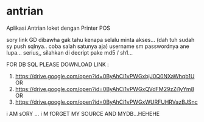 # antrian
Aplikasi Antrian loket dengan Printer POS

sory link GD dibawha gak tahu kenapa selalu minta akses... (dah tuh sudah sy push sqlnya.. coba salah satunya aja)
username sm passwordnya ane lupa... serius,,  silahkan di decript pake md5 / sh1... 

FOR DB SQL PLEASE DOWNLOAD LINK : 
1. https://drive.google.com/open?id=0ByAhCi1vPWGxbjJ0Q0NXaWhqb1U OR
2. https://drive.google.com/open?id=0ByAhCi1vPWGxQVdFM29zZi1yYm8 OR
3. https://drive.google.com/open?id=0ByAhCi1vPWGxWURFUHRVazBJSnc 

i AM sORY ... i M fORGET MY SOURCE AND MYDB...HEHEHE
